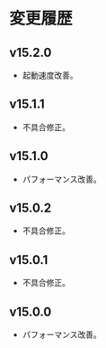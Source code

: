 # 変更履歴

## v15.2.0
* 起動速度改善。

## v15.1.1
* 不具合修正。

## v15.1.0
* パフォーマンス改善。

## v15.0.2
* 不具合修正。

## v15.0.1
* 不具合修正。

## v15.0.0
* パフォーマンス改善。
